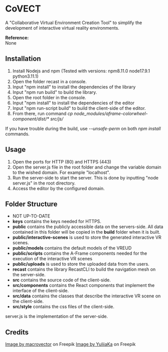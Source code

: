 ﻿# CoVECT  
A "Collaborative Virtual Environment Creation Tool" to simplify the development of interactive virtual reality environments.

**Reference:**  
None

## Installation 
1. Install Nodejs and npm (Tested with versions: npm8.11.0 node17.9.1 python3.11.1)
1. Open the folder recast in a console.
1. Input "npm install" to install the dependencies of the library
1. Input "npm run build" to build the library.
1. Open the root folder in the console.
1. Input "npm install" to install the dependencies of the editor
1. Input "npm run-script build" to build the client-side of the editor.
1. From there, run command *cp node_modules/aframe-colorwheel-component/dist/\* src/js/*

If you have trouble during the build, use *--unsafe-perm* on both *npm install* commands.

## Usage
1. Open the ports for HTTP (80) and HTTPS (443)
1. Open the server.js file in the root folder and change the variable domain to the wished domain. For example "localhost".
1. Run the server-side to start the server. This is done by inputting "node server.js" in the root directory.
1. Access the editor by the configured domain.

## Folder Structure
* NOT UP-TO-DATE
* **keys** contains the keys needed for HTTPS.
* **public** contains the publicly accessible data on the servers-side. All data contained in this folder will be copied in the **build** folder when it is built.
* **public/interactive-scenes** is used to store the generated interactive VR scenes.
* **public/models** contains the default models of the VREUD
* **public/scripts** contains the A-Frame components needed for the execution of the interactive VR scenes
* **public/uploads** is used to store the uploaded data from the users.
* **recast** contains the library RecastCLI to build the navigation mesh on the server-side.
* **src** contains the source code of the client-side.
* **src/components** contains the React components that implement the interface of the client-side.
* **src/data** contains the classes that describe the interactive VR scene on the client-side.
* **src/style** contains the css files of the client-side.

server.js is the implementation of the server-side.

## Credits
<a href="https://www.freepik.com/free-vector/seamless-realistic-cheese-pattern_10603243.htm#query=cheese%20texture&position=4&from_view=search&track=ais&uuid=0bd8c0d8-f3f7-4143-9b61-96f5ba2ec69c">Image by macrovector</a> on Freepik
<a href="https://www.freepik.com/free-photo/collage-green-leaves-arugula-basil-sliced-red-spicy-bell-pepper-onion-tomatoes-black-pepper-peas-are-isolated-white-background-cooking-concept-close-up-copy-space_26593837.htm#query=tomato&position=8&from_view=search&track=sph&uuid=a2e41571-ecd2-4176-87e6-bfa585987445">Image by YuliiaKa</a> on Freepik
